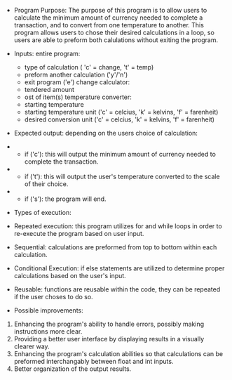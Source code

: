 - Program Purpose: 
The purpose of this program is to allow users to calculate the minimum amount of currency needed to complete a transaction, and to convert from one temperature to another. This program allows users to chose their desired calculations in a loop, so users are able to preform both calulations without exiting the program. 

- Inputs: 
entire program:
  - type of calculation ( 'c' = change, 't' = temp)
  - preform another calculation ('y'/'n')
  - exit program ('e')
change calculator: 
  -  tendered amount
  -  ost of item(s)
temperature converter: 
  -  starting temperature 
  -  starting temperature unit ('c' = celcius, 'k' = kelvins, 'f' = farenheit)
  -  desired conversion unit ('c' = celcius, 'k' = kelvins, 'f' = farenheit)

- Expected output: 
  depending on the users choice of calculation: 
- - if ('c'): this will output the minimum amount of currency needed to complete the transaction. 
- - if ('t'): this will output the user's temperature converted to the scale of their choice. 
- - if ('s'): the program will end. 

- Types of execution: 
- Repeated execution: this program utilizes for and while loops in order to re-execute the program based on user input.
- Sequential: calculations are preformed from top to bottom within each calculation.
- Conditional Execution: if else statements are utilized to determine proper calculations based on the user's input. 
- Reusable: functions are reusable within the code, they can be repeated if the user choses to do so. 

- Possible improvements: 
1. Enhancing the program's ability to handle errors, possibly making instructions more clear.
2. Providing a better user interface by displaying results in a visually clearer way.
3. Enhancing the program's calculation abilities so that calculations can be preformed interchangably between float and int inputs.
4. Better organization of the output results. 



    
